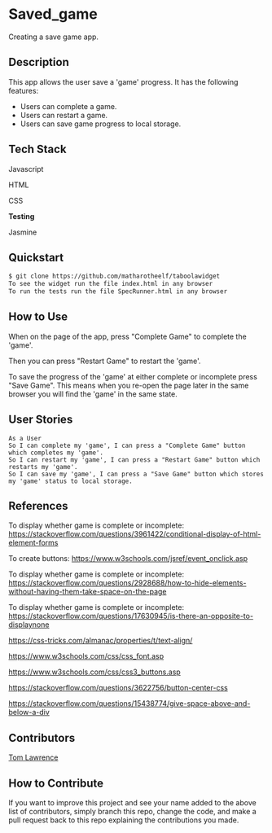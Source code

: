 # Saved_game
Creating a save game app.

## Description

This app allows the user save a 'game' progress. It has the following features:
* Users can complete a game.
* Users can restart a game.
* Users can save game progress to local storage.

## Tech Stack

Javascript

HTML

CSS

**Testing**

Jasmine

## Quickstart

```bash
$ git clone https://github.com/matharotheelf/taboolawidget
To see the widget run the file index.html in any browser
To run the tests run the file SpecRunner.html in any browser
```

## How to Use

When on the page of the app, press "Complete Game" to complete the 'game'.

Then you can press "Restart Game" to restart the 'game'.

To save the progress of the 'game' at either complete or incomplete press "Save Game". This means when you re-open the page later in the same browser you will find the 'game' in the same state.

## User Stories
```
As a User 
So I can complete my 'game', I can press a "Complete Game" button which completes my 'game'.
So I can restart my 'game', I can press a "Restart Game" button which restarts my 'game'.
So I can save my 'game', I can press a "Save Game" button which stores my 'game' status to local storage.

```

## References

To display whether game is complete or incomplete: https://stackoverflow.com/questions/3961422/conditional-display-of-html-element-forms

To create buttons: https://www.w3schools.com/jsref/event_onclick.asp

To display whether game is complete or incomplete: https://stackoverflow.com/questions/2928688/how-to-hide-elements-without-having-them-take-space-on-the-page

To display whether game is complete or incomplete: https://stackoverflow.com/questions/17630945/is-there-an-opposite-to-displaynone

https://css-tricks.com/almanac/properties/t/text-align/

https://www.w3schools.com/css/css_font.asp

https://www.w3schools.com/css/css3_buttons.asp

https://stackoverflow.com/questions/3622756/button-center-css

https://stackoverflow.com/questions/15438774/give-space-above-and-below-a-div

## Contributors 

[Tom Lawrence](https://github.com/matharotheelf)  

## How to Contribute

If you want to improve this project and see your name added to the above list of contributors, simply branch this repo, change the code, and make a pull request back to this repo explaining the contributions you made.
